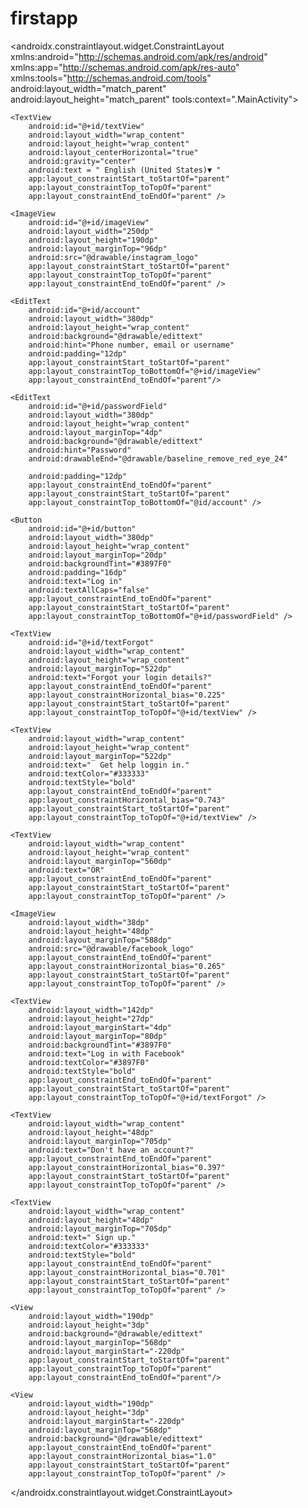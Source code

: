 # firstapp
<?xml version="1.0" encoding="utf-8"?>
<androidx.constraintlayout.widget.ConstraintLayout xmlns:android="http://schemas.android.com/apk/res/android"
    xmlns:app="http://schemas.android.com/apk/res-auto"
    xmlns:tools="http://schemas.android.com/tools"
    android:layout_width="match_parent"
    android:layout_height="match_parent"
    tools:context=".MainActivity">


    <TextView
        android:id="@+id/textView"
        android:layout_width="wrap_content"
        android:layout_height="wrap_content"
        android:layout_centerHorizontal="true"
        android:gravity="center"
        android:text = " English (United States)▼ "
        app:layout_constraintStart_toStartOf="parent"
        app:layout_constraintTop_toTopOf="parent"
        app:layout_constraintEnd_toEndOf="parent" />

    <ImageView
        android:id="@+id/imageView"
        android:layout_width="250dp"
        android:layout_height="190dp"
        android:layout_marginTop="96dp"
        android:src="@drawable/instagram_logo"
        app:layout_constraintStart_toStartOf="parent"
        app:layout_constraintTop_toTopOf="parent"
        app:layout_constraintEnd_toEndOf="parent" />

    <EditText
        android:id="@+id/account"
        android:layout_width="380dp"
        android:layout_height="wrap_content"
        android:background="@drawable/edittext"
        android:hint="Phone number, email or username"
        android:padding="12dp"
        app:layout_constraintStart_toStartOf="parent"
        app:layout_constraintTop_toBottomOf="@+id/imageView"
        app:layout_constraintEnd_toEndOf="parent"/>

    <EditText
        android:id="@+id/passwordField"
        android:layout_width="380dp"
        android:layout_height="wrap_content"
        android:layout_marginTop="4dp"
        android:background="@drawable/edittext"
        android:hint="Password"
        android:drawableEnd="@drawable/baseline_remove_red_eye_24"

        android:padding="12dp"
        app:layout_constraintEnd_toEndOf="parent"
        app:layout_constraintStart_toStartOf="parent"
        app:layout_constraintTop_toBottomOf="@id/account" />

    <Button
        android:id="@+id/button"
        android:layout_width="380dp"
        android:layout_height="wrap_content"
        android:layout_marginTop="20dp"
        android:backgroundTint="#3897F0"
        android:padding="16dp"
        android:text="Log in"
        android:textAllCaps="false"
        app:layout_constraintEnd_toEndOf="parent"
        app:layout_constraintStart_toStartOf="parent"
        app:layout_constraintTop_toBottomOf="@+id/passwordField" />

    <TextView
        android:id="@+id/textForgot"
        android:layout_width="wrap_content"
        android:layout_height="wrap_content"
        android:layout_marginTop="522dp"
        android:text="Forgot your login details?"
        app:layout_constraintEnd_toEndOf="parent"
        app:layout_constraintHorizontal_bias="0.225"
        app:layout_constraintStart_toStartOf="parent"
        app:layout_constraintTop_toTopOf="@+id/textView" />

    <TextView
        android:layout_width="wrap_content"
        android:layout_height="wrap_content"
        android:layout_marginTop="522dp"
        android:text="  Get help loggin in."
        android:textColor="#333333"
        android:textStyle="bold"
        app:layout_constraintEnd_toEndOf="parent"
        app:layout_constraintHorizontal_bias="0.743"
        app:layout_constraintStart_toStartOf="parent"
        app:layout_constraintTop_toTopOf="@+id/textView" />

    <TextView
        android:layout_width="wrap_content"
        android:layout_height="wrap_content"
        android:layout_marginTop="560dp"
        android:text="OR"
        app:layout_constraintEnd_toEndOf="parent"
        app:layout_constraintStart_toStartOf="parent"
        app:layout_constraintTop_toTopOf="parent" />

    <ImageView
        android:layout_width="38dp"
        android:layout_height="48dp"
        android:layout_marginTop="588dp"
        android:src="@drawable/facebook_logo"
        app:layout_constraintEnd_toEndOf="parent"
        app:layout_constraintHorizontal_bias="0.265"
        app:layout_constraintStart_toStartOf="parent"
        app:layout_constraintTop_toTopOf="parent" />

    <TextView
        android:layout_width="142dp"
        android:layout_height="27dp"
        android:layout_marginStart="4dp"
        android:layout_marginTop="80dp"
        android:backgroundTint="#3897F0"
        android:text="Log in with Facebook"
        android:textColor="#3897F0"
        android:textStyle="bold"
        app:layout_constraintEnd_toEndOf="parent"
        app:layout_constraintStart_toStartOf="parent"
        app:layout_constraintTop_toTopOf="@+id/textForgot" />

    <TextView
        android:layout_width="wrap_content"
        android:layout_height="48dp"
        android:layout_marginTop="705dp"
        android:text="Don't have an account?"
        app:layout_constraintEnd_toEndOf="parent"
        app:layout_constraintHorizontal_bias="0.397"
        app:layout_constraintStart_toStartOf="parent"
        app:layout_constraintTop_toTopOf="parent" />

    <TextView
        android:layout_width="wrap_content"
        android:layout_height="48dp"
        android:layout_marginTop="705dp"
        android:text=" Sign up."
        android:textColor="#333333"
        android:textStyle="bold"
        app:layout_constraintEnd_toEndOf="parent"
        app:layout_constraintHorizontal_bias="0.701"
        app:layout_constraintStart_toStartOf="parent"
        app:layout_constraintTop_toTopOf="parent" />

    <View
        android:layout_width="190dp"
        android:layout_height="3dp"
        android:background="@drawable/edittext"
        android:layout_marginTop="568dp"
        android:layout_marginStart="-220dp"
        app:layout_constraintStart_toStartOf="parent"
        app:layout_constraintTop_toTopOf="parent"
        app:layout_constraintEnd_toEndOf="parent"/>

    <View
        android:layout_width="190dp"
        android:layout_height="3dp"
        android:layout_marginStart="-220dp"
        android:layout_marginTop="568dp"
        android:background="@drawable/edittext"
        app:layout_constraintEnd_toEndOf="parent"
        app:layout_constraintHorizontal_bias="1.0"
        app:layout_constraintStart_toStartOf="parent"
        app:layout_constraintTop_toTopOf="parent" />


</androidx.constraintlayout.widget.ConstraintLayout>
